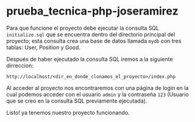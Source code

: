 # prueba_tecnica-php-joseramirez

Para que funcione el proyecto debe ejecutar la consulta SQL `initialize.sql` que se encuentra dentro del directorio principal del proyecto; esta consulta crea una base de datos llamada `mydb` con tres tablas: User, Position y Good.

Después de haber ejecutado la consulta SQL iremos a la siguiente dirreccion:

`http://localhost/<dir_en_donde_clonamos_el_proyecto>/index.php`

Al acceder al proyecto nos encontraremos con una página de login en la cual podemos acceder con el usuario `admin` y la contraseña `123` (Usuario que se creo en la consulta SQL previamente ejecutada).

Listo! ya tenemos nuestro proyecto funcionando.
